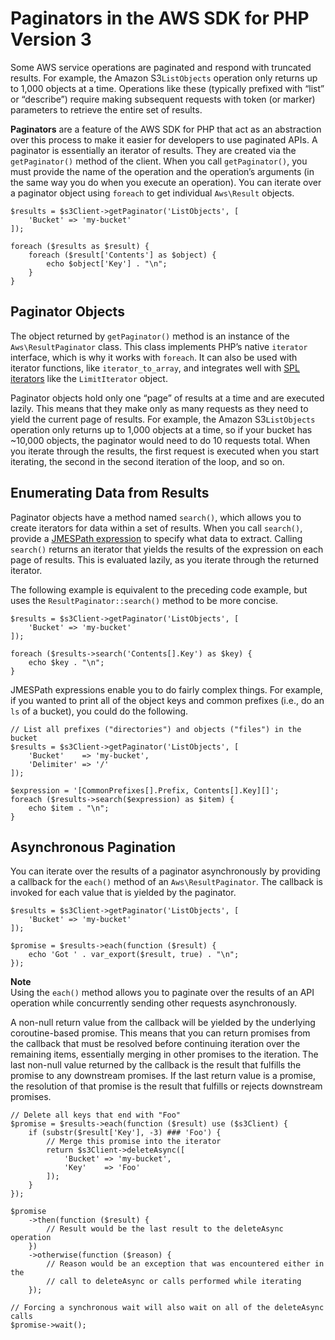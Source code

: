 # Paginators in the AWS SDK for PHP Version 3<a name="guide_paginators"></a>

Some AWS service operations are paginated and respond with truncated results\. For example, the Amazon S3`ListObjects` operation only returns up to 1,000 objects at a time\. Operations like these \(typically prefixed with “list” or “describe”\) require making subsequent requests with token \(or marker\) parameters to retrieve the entire set of results\.

 **Paginators** are a feature of the AWS SDK for PHP that act as an abstraction over this process to make it easier for developers to use paginated APIs\. A paginator is essentially an iterator of results\. They are created via the `getPaginator()` method of the client\. When you call `getPaginator()`, you must provide the name of the operation and the operation’s arguments \(in the same way you do when you execute an operation\)\. You can iterate over a paginator object using `foreach` to get individual `Aws\Result` objects\.

```
$results = $s3Client->getPaginator('ListObjects', [
    'Bucket' => 'my-bucket'
]);

foreach ($results as $result) {
    foreach ($result['Contents'] as $object) {
        echo $object['Key'] . "\n";
    }
}
```

## Paginator Objects<a name="paginator-objects"></a>

The object returned by `getPaginator()` method is an instance of the `Aws\ResultPaginator` class\. This class implements PHP’s native `iterator` interface, which is why it works with `foreach`\. It can also be used with iterator functions, like `iterator_to_array`, and integrates well with [SPL iterators](http://www.php.net/manual/en/spl.iterators.php) like the `LimitIterator` object\.

Paginator objects hold only one “page” of results at a time and are executed lazily\. This means that they make only as many requests as they need to yield the current page of results\. For example, the Amazon S3`ListObjects` operation only returns up to 1,000 objects at a time, so if your bucket has \~10,000 objects, the paginator would need to do 10 requests total\. When you iterate through the results, the first request is executed when you start iterating, the second in the second iteration of the loop, and so on\.

## Enumerating Data from Results<a name="enumerating-data-from-results"></a>

Paginator objects have a method named `search()`, which allows you to create iterators for data within a set of results\. When you call `search()`, provide a [JMESPath expression](guide_jmespath.md) to specify what data to extract\. Calling `search()` returns an iterator that yields the results of the expression on each page of results\. This is evaluated lazily, as you iterate through the returned iterator\.

The following example is equivalent to the preceding code example, but uses the `ResultPaginator::search()` method to be more concise\.

```
$results = $s3Client->getPaginator('ListObjects', [
    'Bucket' => 'my-bucket'
]);

foreach ($results->search('Contents[].Key') as $key) {
    echo $key . "\n";
}
```

JMESPath expressions enable you to do fairly complex things\. For example, if you wanted to print all of the object keys and common prefixes \(i\.e\., do an `ls` of a bucket\), you could do the following\.

```
// List all prefixes ("directories") and objects ("files") in the bucket
$results = $s3Client->getPaginator('ListObjects', [
    'Bucket'    => 'my-bucket',
    'Delimiter' => '/'
]);

$expression = '[CommonPrefixes[].Prefix, Contents[].Key][]';
foreach ($results->search($expression) as $item) {
    echo $item . "\n";
}
```

## Asynchronous Pagination<a name="async-paginators"></a>

You can iterate over the results of a paginator asynchronously by providing a callback for the `each()` method of an `Aws\ResultPaginator`\. The callback is invoked for each value that is yielded by the paginator\.

```
$results = $s3Client->getPaginator('ListObjects', [
    'Bucket' => 'my-bucket'
]);

$promise = $results->each(function ($result) {
    echo 'Got ' . var_export($result, true) . "\n";
});
```

**Note**  
Using the `each()` method allows you to paginate over the results of an API operation while concurrently sending other requests asynchronously\.

A non\-null return value from the callback will be yielded by the underlying coroutine\-based promise\. This means that you can return promises from the callback that must be resolved before continuing iteration over the remaining items, essentially merging in other promises to the iteration\. The last non\-null value returned by the callback is the result that fulfills the promise to any downstream promises\. If the last return value is a promise, the resolution of that promise is the result that fulfills or rejects downstream promises\.

```
// Delete all keys that end with "Foo"
$promise = $results->each(function ($result) use ($s3Client) {
    if (substr($result['Key'], -3) ### 'Foo') {
        // Merge this promise into the iterator
        return $s3Client->deleteAsync([
            'Bucket' => 'my-bucket',
            'Key'    => 'Foo'
        ]);
    }
});

$promise
    ->then(function ($result) {
        // Result would be the last result to the deleteAsync operation
    })
    ->otherwise(function ($reason) {
        // Reason would be an exception that was encountered either in the
        // call to deleteAsync or calls performed while iterating
    });

// Forcing a synchronous wait will also wait on all of the deleteAsync calls
$promise->wait();
```